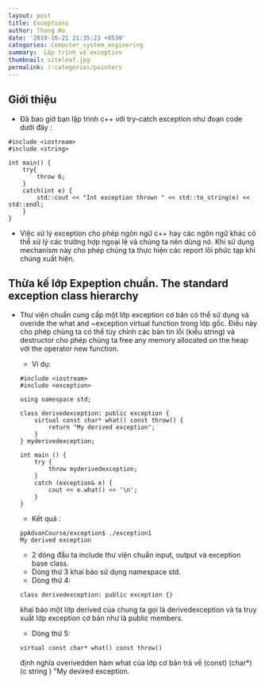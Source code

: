 ```yaml
---
layout: post
title: Exceptions
author: Thong Ho
date: '2019-10-21 21:35:23 +0530'
categories: Computer_system_enginering
summary:  Lập trình về exception
thumbnail: siteleaf.jpg
permalink: /:categories/pointers
---
```



## Giới thiệu
- Đã bao giờ bạn lập trình c++ với try-catch exception như đoạn code dưới đây : 
```
#include <iostream>
#include <string>

int main() {
    try{
        throw 6;
    }
    catch(int e) {
        std::cout << "Int exception thrown " << std::to_string(e) << std::endl;
    }
} 

```
- Việc xử lý exception cho phép ngôn ngữ c++ hay các ngôn ngữ khác có thể xử lý các trường hợp ngoại lệ và chúng ta nên dùng nó. Khi sử dụng mechanism này cho phép chúng ta thực hiện các report lôi phức tạp khi chúng xuất hiện.

## Thừa kế lớp Expeption chuẩn. The standard exception class hierarchy

- Thư viện chuẩn cung cấp một lớp exception cơ bản có thể sử dụng và overide the what and ~exception virtual function  trong lớp gốc. Điều này cho phép chúng ta có thể tùy chỉnh các bản tin lỗi (kiểu string) và destructor cho phép chúng ta free any memory allocated on the heap với the operator new function. 

    - Ví dụ:
    ```
    #include <iostream>
    #include <exception>

    using namespace std;

    class derivedexception: public exception {
        virtual const char* what() const throw() {
            return "My derived exception";
        }
    } myderivedexception;

    int main () {
        try {
            throw myderivedexception;
        }
        catch (exception& e) {
            cout << e.what() << '\n';
        }
    }
    ```

    - Kết quả :
    ```
    ppAdvanCourse/exception$ ./exception1
    My derived exception
    ```

    - 2 dòng đầu ta include thư viện chuẩn input, output và exception base class.
    - Dòng thứ 3 khai báo sử dụng namespace std.
    - Dòng thứ 4:
    ```
    class derivedexception: public exception {}
    ```
    khai báo một lớp derived của chung ta gọi là derivedexception và ta truy xuất lớp exception cơ bản như là public members. 
    - Dòng thứ 5:
    ```
    virtual const char* what() const throw()
    ```
    định nghĩa overivedden hàm what của lớp cơ bản trả về (const) (char*) (c string ) "My devired exception.  


